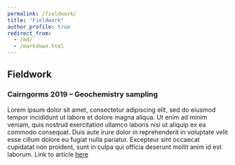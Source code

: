 ```yaml
---
permalink: /fieldwork/
title: "Fieldwork"
author_profile: true
redirect_from: 
  - /md/
  - /markdown.html
---
```



<!-- <br/><img src='/images/swiss_climb.jpeg'> -->

## Fieldwork

### Cairngorms 2019 – Geochemistry sampling
<!-- <br/><img src='/images/Cyprus_TROODOS.png'> -->

Lorem ipsum dolor sit amet, consectetur adipiscing elit, sed do eiusmod tempor incididunt ut labore et dolore magna aliqua. Ut enim ad minim veniam, quis nostrud exercitation ullamco laboris nisi ut aliquip ex ea commodo consequat. Duis aute irure dolor in reprehenderit in voluptate velit esse cillum dolore eu fugiat nulla pariatur. Excepteur sint occaecat cupidatat non proident, sunt in culpa qui officia deserunt mollit anim id est laborum. Link to article
[here](/files/gilligan_2016_aandg_canada.pdf)


